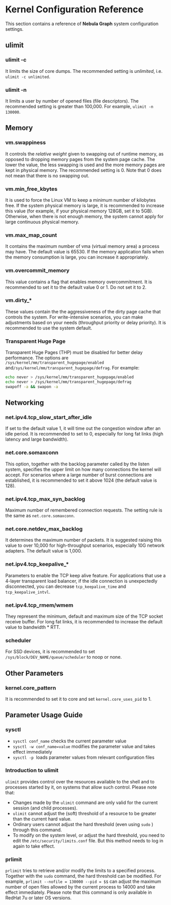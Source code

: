 # Kernel Configuration Reference

This section contains a reference of **Nebula Graph** system configuration settings.

## ulimit

### ulimit -c

It limits the size of core dumps. The recommended setting is  _unlimited_, i.e. `ulimit -c unlimited`.

### ulimit -n

It limits a user by number of opened files (file descriptors). The recommended setting is greater than 100,000. For example, `ulimit -n 130000`.

## Memory

### vm.swappiness

It controls the *relative weight* given to swapping out of runtime memory, as opposed to dropping memory pages from the system page cache. The lower the value, the less swapping is used and the more memory pages are kept in physical memory. The recommended setting is 0. Note that 0 does not mean that there is no swapping out.

### vm.min_free_kbytes

It is used to force the Linux VM to keep a minimum number of kilobytes free. If the system physical memory is large, it is recommended to increase this value (for example, if your physical memory 128GB, set it to 5GB). Otherwise, when there is not enough memory, the system cannot apply for large continuous physical memory.

### vm.max_map_count

It contains the maximum number of vma (virtual memory area) a process may have. The default value is 65530. If the memory application fails when the memory consumption is large, you can increase it appropriately.

### vm.overcommit_memory

This value contains a flag that enables memory overcommitment. It is recommended to set it to the default value 0 or 1. Do not set it to 2.

### vm.dirty_*

These values contain the the aggressiveness of the dirty page cache that controls the system. For write-intensive scenarios, you can make adjustments based on your needs (throughput priority or delay priority). It is recommended to use the system default.

### Transparent Huge Page

Transparent Huge Pages (THP) must be disabled for better delay performance. The options are  `/sys/kernel/mm/transparent_hugepage/enabled` and`/sys/kernel/mm/transparent_hugepage/defrag`. For example:

```bash
echo never > /sys/kernel/mm/transparent_hugepage/enabled
echo never > /sys/kernel/mm/transparent_hugepage/defrag
swapoff -a && swapon -a
```

## Networking

### net.ipv4.tcp_slow_start_after_idle

If set to the default value 1, it will time out the congestion window after an idle period. It is recommended to set to 0, especially for long fat links (high latency and large bandwidth).

### net.core.somaxconn

This option, together with the backlog parameter called by the listen system, specifies the upper limit on how many connections the kernel will accept. For scenarios where a large number of burst connections are established, it is recommended to set it above 1024 (the default value is 128).

### net.ipv4.tcp_max_syn_backlog

Maximum number of remembered connection requests. The setting rule is the same as `net.core.somaxconn`.

### net.core.netdev_max_backlog

It determines the maximum number of packets. It is suggested raising this value to over 10,000 for high-throughput scenarios, especially 10G network adapters. The default value is 1,000.

### net.ipv4.tcp_keepalive_*

Parameters to enable the TCP keep alive feature. For applications that use a 4-layer transparent load balancer, if the idle connection is unexpectedly disconnected, you can decrease `tcp_keepalive_time` and `tcp_keepalive_intvl`.

### net.ipv4.tcp_rmem/wmem

They represent the minimum, default and maximum size of the TCP socket receive buffer. For long fat links, it is recommended to increase the default value to bandwidth * RTT.

### scheduler

For SSD devices, it is recommended to set `/sys/block/DEV_NAME/queue/scheduler` to noop or none.

## Other Parameters

### kernel.core_pattern

It is recommended to set it to core and set `kernel.core_uses_pid` to 1.

## Parameter Usage Guide

### sysctl

- `sysctl conf_name` checks the current parameter value
- `sysctl -w conf_name=value` modifies the parameter value and takes effect immediately
- `sysctl -p`  loads parameter values ​​from relevant configuration files

### Introduction to ulimit

`ulimit` provides control over the resources available to the shell and to processes started by it, on systems that allow such control. Please note that:

- Changes made by the `ulimit` command are only valid for the current session (and child processes).
- `ulimit` cannot adjust the (soft) threshold of a resource to be greater than the current hard value.
- Ordinary users cannot adjust the hard threshold (even using `sudo` ) through this command.
- To modify on the system level, or adjust the hard threshold, you need to edit the `/etc/security/limits.conf` file. But this method needs to log in again to take effect.

### prlimit

`prlimit` tries to retrieve and/or modify the limits to a specified process. Together with the `sudo` command, the hard threshold can be modified. For example, `prlimit --nofile = 130000 --pid = $$` can adjust the maximum number of open files allowed by the current process to 14000 and take effect immediately. Please note that this command is only available in RedHat 7u or later OS versions.
